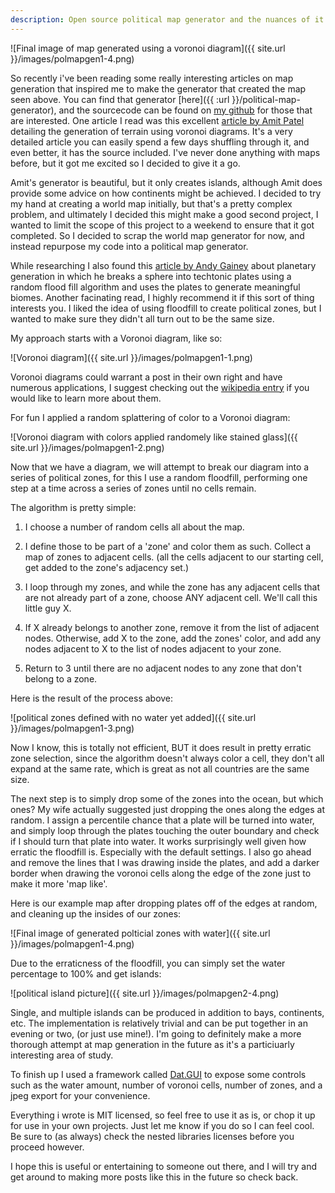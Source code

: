 ```yaml
---
description: Open source political map generator and the nuances of it's construction.
---
```


![Final image of map generated using a voronoi diagram]({{ site.url }}/images/polmapgen1-4.png)


So recently i've been reading some really interesting articles on map generation that inspired me to make the generator that created the map seen above.  You can find that generator [here]({{ :url }}/political-map-generator), and the sourcecode can be found on [my github](https://github.com/iskar909/political-map-generator) for those that are interested.  One article I read was this excellent [article by Amit Patel](http://www-cs-students.stanford.edu/~amitp/game-programming/polygon-map-generation/demo.html) detailing the generation of terrain using voronoi diagrams.  It's a very detailed article you can easily spend a few days shuffling through it, and even better, it has the source included. I've never done anything with maps before, but it got me excited so I decided to give it a go.

Amit's generator is beautiful, but it only creates islands, although Amit does provide some advice on how continents might be achieved.  I decided to try my hand at creating a world map initially, but that's a pretty complex problem, and ultimately I decided this might make a good second project, I wanted to limit the scope of this project to a weekend to ensure that it got completed. So I decided to scrap the world map generator for now, and instead repurpose my code into a political map generator.

While researching I also found this [article by Andy Gainey](http://experilous.com/1/blog/post/procedural-planet-generation) about planetary generation in which he breaks a sphere into techtonic plates using a random flood fill algorithm and uses the plates to generate meaningful biomes.  Another facinating read, I highly recommend it if this sort of thing interests you. I liked the idea of using floodfill to create political zones, but I wanted to make sure they didn't all turn out to be the same size.

My approach starts with a Voronoi diagram, like so:


![Voronoi diagram]({{ site.url }}/images/polmapgen1-1.png)


Voronoi diagrams could warrant a post in their own right and have numerous applications, I suggest checking out the [wikipedia entry](http://en.wikipedia.org/wiki/Voronoi_diagram#Applications) if you would like to learn more about them. 


For fun I applied a random splattering of color to a Voronoi diagram:


![Voronoi diagram with colors applied randomely like stained glass]({{ site.url }}/images/polmapgen1-2.png)


Now that we have a diagram, we will attempt to break our diagram into a series of political zones, for this I use a random floodfill, performing one step at a time across a series of zones until no cells remain.


The algorithm is pretty simple:

1) I choose a number of random cells all about the map.

2) I define those to be part of a 'zone' and color them as such. Collect a map of zones to adjacent cells. (all the cells adjacent to our starting cell, get added to the zone's adjacency set.)

3) I loop through my zones, and while the zone has any adjacent cells that are not already part of a zone, choose ANY adjacent cell. We'll call this little guy X.

4) If X already belongs to another zone, remove it from the list of adjacent nodes.  Otherwise, add X to the zone, add the zones' color,  and add any nodes adjacent to X to the list of nodes adjacent to your zone.

5) Return to 3 until there are no adjacent nodes to any zone that don't belong to a zone.


Here is the result of the process above:


![political zones defined with no water yet added]({{ site.url }}/images/polmapgen1-3.png)


Now I know, this is totally not efficient, BUT it does result in pretty erratic zone selection, since the algorithm doesn't always color a cell, they don't all expand at the same rate, which is great as not all countries are the same size. 


The next step is to simply drop some of the zones into the ocean, but which ones?  My wife actually suggested just dropping the ones along the edges at random.  I assign a percentile chance that a plate will be turned into water, and simply loop through the plates touching the outer boundary and check if I should turn that plate into water.  It works surprisingly well given how erratic the floodfill is. Especially with the default settings.  I also go ahead and remove the lines that I was drawing inside the plates, and add a darker border when drawing the voronoi cells along the edge of the zone just to make it more 'map like'.


Here is our example map after dropping plates off of the edges at random, and cleaning up the insides of our zones:

![Final image of generated polticial zones with water]({{ site.url }}/images/polmapgen1-4.png)





Due to the erraticness of the floodfill, you can simply set the water percentage to 100% and get islands:


![political island picture]({{ site.url }}/images/polmapgen2-4.png)


Single, and multiple islands can be produced in addition to bays, continents, etc.  The implementation is relatively trivial and can be put together in an evening or two, (or just use mine!).  I'm going to definitely make a more thorough attempt at map generation in the future as it's a particiuarly interesting area of study.

To finish up I used a framework called [Dat.GUI](https://code.google.com/p/dat-gui/) to expose some controls such as the water amount, number of voronoi cells, number of zones, and a jpeg export for your convenience.

Everything i wrote is MIT licensed, so feel free to use it as is, or chop it up for use in your own projects.  Just let me know if you do so I can feel cool. Be sure to (as always) check the nested libraries licenses before you proceed however.


I hope this is useful or entertaining to someone out there, and I will try and get around to making more posts like this in the future so check back.